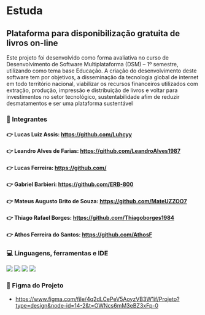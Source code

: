 # Estuda

## Plataforma para disponibilização gratuita de livros on-line

<p>

Este projeto foi desenvolvido como forma avaliativa no curso de Desenvolvimento de Software Multiplataforma (DSM) – 1º semestre, utilizando como tema base Educação.
A criação do desenvolvimento deste software tem por objetivos, a disseminação da tecnologia global de internet em todo território nacional, viabilizar os recursos financeiros utilizados com extração, produção, impressão e distribuição de livros e voltar para investimentos no setor tecnológico, sustentabilidade afim de reduzir desmatamentos e ser uma plataforma sustentável

</p>


### :space_invader: Integrantes

#### :point_right: Lucas Luiz Assis: https://github.com/Luhcyy
#### :point_right: Leandro Alves de Farias: https://github.com/LeandroAlves1987 
#### :point_right: Lucas Ferreira: https://github.com/
#### :point_right: Gabriel Barbieri: https://github.com/ERB-800
#### :point_right: Mateus Augusto Brito de Souza: https://github.com/MateUZZOO7
#### :point_right: Thiago Rafael Borges: https://github.com/Thiagoborges1984
#### :point_right: Athos Ferreira do Santos: https://github.com/AthosF


### :computer: Linguagens, ferramentas e IDE

<p>
<a>
<img src=https://img.shields.io/badge/html5-151515.svg?style=for-the-badge&logo=html5&logoColor=white/>
<img src=https://img.shields.io/badge/css3-151515.svg?style=for-the-badge&logo=css3&logoColor=white/>
<img src=https://img.shields.io/badge/Visual%20Studio%20Code-151515.svg?style=for-the-badge&logo=visual-studio-code&logoColor=white/>
 <img src=https://img.shields.io/badge/figma-151515.svg?style=for-the-badge&logo=figma&logoColor=white/>
</a>

 ### :pencil: Figma do Projeto
 
 - https://www.figma.com/file/4q2dLCePeV5AoyzVB3W1if/Projeto?type=design&node-id=14-2&t=OWNcs6mM3eBZ3xFp-0
 
  
      
